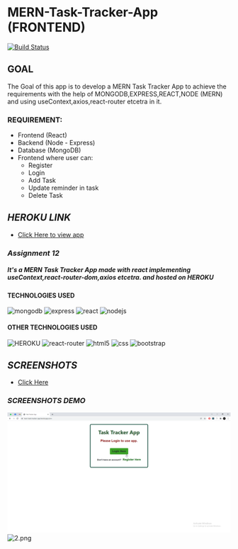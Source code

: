 # MERN-Task-Tracker-App (FRONTEND)
[![Build Status](https://travis-ci.org/joemccann/dillinger.svg?branch=master)](https://github.com/mr-sudheeshkumar/Product-Management-APIs-EXPRESS-/blob/main/assignment5/app.js)

## **GOAL**
The Goal of this app is to develop a MERN  Task Tracker App to achieve the requirements with the help of MONGODB,EXPRESS,REACT,NODE (MERN) and using useContext,axios,react-router etcetra in it.

### REQUIREMENT:
* Frontend (React)
* Backend (Node - Express)
* Database (MongoDB)
* Frontend where user can:
	* Register
	* Login
	* Add Task
	* Update reminder in task
	* Delete Task

## ***HEROKU LINK***
- [Click Here to view app](https://mern-task-tracker-app.herokuapp.com/)

### ***Assignment 12***
##### *It's a MERN  Task Tracker App made with react implementing useContext,react-router-dom,axios etcetra. and hosted on HEROKU*



#### TECHNOLOGIES USED
![mongodb](https://img.shields.io/badge/MongoDB-4EA94B?style=for-the-badge&logo=mongodb&logoColor=white) ![express](https://img.shields.io/badge/Express.js-000000?style=for-the-badge&logo=express&logoColor=white) ![react](https://img.shields.io/badge/React-20232A?style=for-the-badge&logo=react&logoColor=61DAFB) ![nodejs](https://img.shields.io/badge/Node.js-339933?style=for-the-badge&logo=nodedotjs&logoColor=white)   

#### OTHER TECHNOLOGIES USED
![HEROKU](https://img.shields.io/badge/Heroku-430098?style=for-the-badge&logo=heroku&logoColor=white) ![react-router](https://img.shields.io/badge/React_Router-CA4245?style=for-the-badge&logo=react-router&logoColor=white) ![html5](https://img.shields.io/badge/HTML5-E34F26?style=for-the-badge&logo=html5&logoColor=white)  ![css](https://img.shields.io/badge/CSS3-1572B6?style=for-the-badge&logo=css3&logoColor=white) ![bootstrap](https://img.shields.io/badge/Bootstrap-563D7C?style=for-the-badge&logo=bootstrap&logoColor=white)


## ***SCREENSHOTS***
- [Click Here](https://github.com/mr-sudheeshkumar/MERN-Task-Tracker-App/tree/main/SCREENSHOTS)

### ***SCREENSHOTS DEMO***
![1.png](https://github.com/mr-sudheeshkumar/MERN-Task-Tracker-App/blob/main/SCREENSHOTS/1.png)
![2.png](https://github.com/mr-sudheeshkumar/MERN-Task-Tracker-App/blob/main/SCREENSHOTS/6.png)
